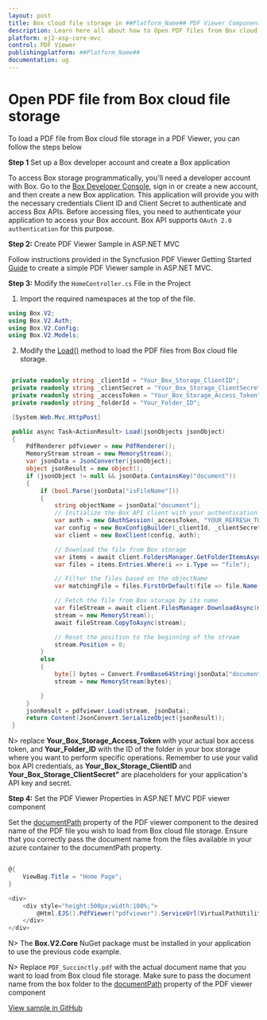 ```yaml
---
layout: post
title: Box cloud file storage in ##Platform_Name## PDF Viewer Component
description: Learn here all about how to Open PDF files from Box cloud file storage in ASP.NET MVC PDF Viewer component of Syncfusion Essential JS 2 and more.
platform: ej2-asp-core-mvc
control: PDF Viewer
publishingplatform: ##Platform_Name##
documentation: ug
---
```


# Open PDF file from Box cloud file storage

To load a PDF file from Box cloud file storage in a PDF Viewer, you can follow the steps below

**Step 1** Set up a Box developer account and create a Box application

To access Box storage programmatically, you'll need a developer account with Box. Go to the [Box Developer Console](https://developer.box.com/), sign in or create a new account, and then create a new Box application. This application will provide you with the necessary credentials Client ID and Client Secret to authenticate and access Box APIs. Before accessing files, you need to authenticate your application to access your Box account. Box API supports `OAuth 2.0 authentication` for this purpose.

**Step 2:** Create PDF Viewer Sample in ASP.NET MVC

Follow instructions provided in the Syncfusion PDF Viewer Getting Started [Guide](https://ej2.syncfusion.com/aspnetmvc/documentation/pdfviewer/getting-started-with-server-backed#integrate-pdf-viewer-into-an-aspnet-mvc-application) to create a simple PDF Viewer sample in ASP.NET MVC.

**Step 3:** Modify the `HomeController.cs` File in the Project 

1. Import the required namespaces at the top of the file.

```csharp
using Box.V2;
using Box.V2.Auth;
using Box.V2.Config;
using Box.V2.Models;
```

2. Modify the [Load()](https://help.syncfusion.com/cr/aspnetmvc-js2/Syncfusion.EJ2.PdfViewer.PdfViewer.html#Syncfusion_EJ2_PdfViewer_PdfViewer_Load) method to load the PDF files from Box cloud file storage.

```csharp

 private readonly string _clientId = "Your_Box_Storage_ClientID";
 private readonly string _clientSecret = "Your_Box_Storage_ClientSecret";
 private readonly string _accessToken = "Your_Box_Storage_Access_Token";
 private readonly string _folderId = "Your_Folder_ID";

 [System.Web.Mvc.HttpPost]

 public async Task<ActionResult> Load(jsonObjects jsonObject)
 {
     PdfRenderer pdfviewer = new PdfRenderer();
     MemoryStream stream = new MemoryStream();
     var jsonData = JsonConverter(jsonObject);
     object jsonResult = new object();
     if (jsonObject != null && jsonData.ContainsKey("document"))
     {
         if (bool.Parse(jsonData["isFileName"]))
         {
             string objectName = jsonData["document"];
             // Initialize the Box API client with your authentication credentials
             var auth = new OAuthSession(_accessToken, "YOUR_REFRESH_TOKEN", 3600, "bearer");
             var config = new BoxConfigBuilder(_clientId, _clientSecret, new Uri("http://boxsdk")).Build();
             var client = new BoxClient(config, auth);

             // Download the file from Box storage
             var items = await client.FoldersManager.GetFolderItemsAsync(_folderId, 1000, autoPaginate: true);
             var files = items.Entries.Where(i => i.Type == "file");

             // Filter the files based on the objectName
             var matchingFile = files.FirstOrDefault(file => file.Name == objectName);

             // Fetch the file from Box storage by its name
             var fileStream = await client.FilesManager.DownloadAsync(matchingFile.Id);
             stream = new MemoryStream();
             await fileStream.CopyToAsync(stream);

             // Reset the position to the beginning of the stream
             stream.Position = 0;
         }
         else
         {
             byte[] bytes = Convert.FromBase64String(jsonData["document"]);
             stream = new MemoryStream(bytes);

         }
     }
     jsonResult = pdfviewer.Load(stream, jsonData);
     return Content(JsonConvert.SerializeObject(jsonResult));
 }
```

N> replace **Your_Box_Storage_Access_Token** with your actual box access token, and **Your_Folder_ID** with the ID of the folder in your box storage where you want to perform specific operations. Remember to use your valid box API credentials, as **Your_Box_Storage_ClientID** and **Your_Box_Storage_ClientSecret"** are placeholders for your application's API key and secret.

**Step 4:** Set the PDF Viewer Properties in ASP.NET MVC PDF viewer component

Set the [documentPath](https://help.syncfusion.com/cr/aspnetmvc-js2/Syncfusion.EJ2.PdfViewer.PdfViewer.html#Syncfusion_EJ2_PdfViewer_PdfViewer_DocumentPath) property of the PDF viewer component to the desired name of the PDF file you wish to load from Box cloud file storage. Ensure that you correctly pass the document name from the files available in your azure container to the documentPath property.

```csharp

@{
    ViewBag.Title = "Home Page";
}

<div>
    <div style="height:500px;width:100%;">
        @Html.EJS().PdfViewer("pdfviewer").ServiceUrl(VirtualPathUtility.ToAbsolute("~/Home/")).DocumentPath("PDF_Succinctly.pdf").Render()
    </div>
</div>

```
N> The **Box.V2.Core** NuGet package must be installed in your application to use the previous code example.

N> Replace `PDF_Succinctly.pdf` with the actual document name that you want to load from Box cloud file storage. Make sure to pass the document name from the box folder to the [documentPath](https://help.syncfusion.com/cr/aspnetmvc-js2/Syncfusion.EJ2.PdfViewer.PdfViewer.html#Syncfusion_EJ2_PdfViewer_PdfViewer_DocumentPath) property of the PDF viewer component

[View sample in GitHub](https://github.com/SyncfusionExamples/open-save-pdf-documents-in-box-cloud-file-storage)